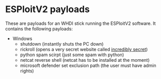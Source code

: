# ESPloitV2 payloads
These are payloads for an WHDI stick running the ESPloitV2 software.
It contains the following payloads:

- Windows
	- shutdown (instantly shuts the PC down)
	- rickroll (opens a very secret website called [incredibly secret](https://www.youtube.com/watch?v=dQw4w9WgXcQ))
	- python spam scirpt (just some spam with python)
	- netcat reverse shell (netcat has to be installed at the moment)
	- microsoft defender set exclusion path (the user must have admin rights)
